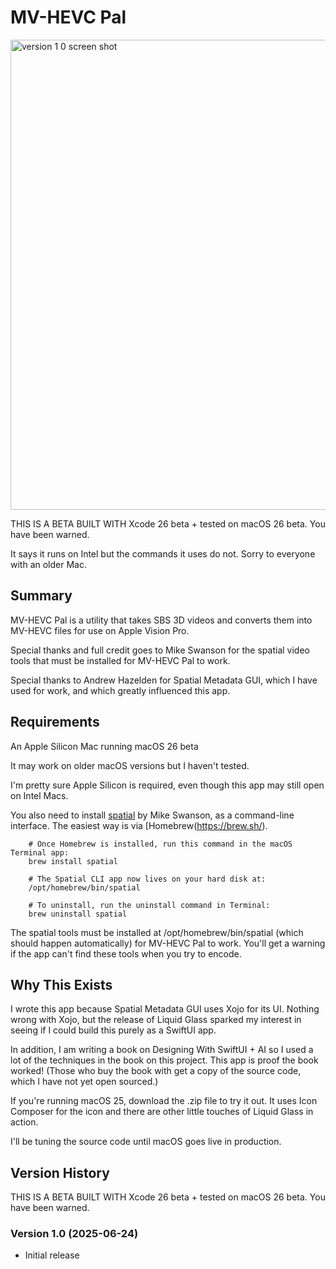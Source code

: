 # MV-HEVC Pal

<img width="752" alt="version 1 0 screen shot" src="https://github.com/user-attachments/assets/062e0cff-5e2d-4b71-8c72-fcf8692c7306" />

THIS IS A BETA BUILT WITH Xcode 26 beta + tested on macOS 26 beta. You have been warned.

It says it runs on Intel but the commands it uses do not. Sorry to everyone with an older Mac.

## Summary

MV-HEVC Pal is a utility that takes SBS 3D videos and converts them into MV-HEVC files for use on Apple Vision Pro.

Special thanks and full credit goes to Mike Swanson for the spatial video tools that must be installed for MV-HEVC Pal to work.

Special thanks to Andrew Hazelden for Spatial Metadata GUI, which I have used for work, and which greatly influenced this app.

## Requirements

An Apple Silicon Mac running macOS 26 beta

It may work on older macOS versions but I haven't tested.

I'm pretty sure Apple Silicon is required, even though this app may still open on Intel Macs.

You also need to install [spatial](https://blog.mikeswanson.com/spatial-video/) by Mike Swanson, as a command-line interface. The easiest way is via [Homebrew(https://brew.sh/).
		
		# Once Homebrew is installed, run this command in the macOS Terminal app:
		brew install spatial
		
		# The Spatial CLI app now lives on your hard disk at:
		/opt/homebrew/bin/spatial

		# To uninstall, run the uninstall command in Terminal:
		brew uninstall spatial

The spatial tools must be installed at /opt/homebrew/bin/spatial (which should happen automatically) for MV-HEVC Pal to work. You'll get a warning if the app can't find these tools when you try to encode.


## Why This Exists

I wrote this app because Spatial Metadata GUI uses Xojo for its UI. Nothing wrong with Xojo, but the release of Liquid Glass sparked my interest in seeing if I could build this purely as a SwiftUI app.

In addition, I am writing a book on Designing With SwiftUI + AI so I used a lot of the techniques in the book on this project. This app is proof the book worked! (Those who buy the book with get a copy of the source code, which I have not yet open sourced.)

If you're running macOS 25, download the .zip file to try it out. It uses Icon Composer for the icon and there are other little touches of Liquid Glass in action.

I'll be tuning the source code until macOS goes live in production.

## Version History

THIS IS A BETA BUILT WITH Xcode 26 beta + tested on macOS 26 beta. You have been warned.

### Version 1.0 (2025-06-24)

- Initial release

